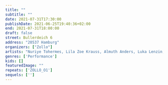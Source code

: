 ```yaml
---
title: ""
subtitle: ""
date: 2021-07-31T17:30:00
publishDate: 2021-06-25T19:40:36+02:00
end: 2021-07-31T18:00:00
draft: false
street: Bullerdeich 6
address: "20537 Hamburg"
organizers: ["Zollo"]
artists: "Nuriye Tohermes, Lila Zoe Krauss, Almuth Anders, Luka Lenzin, Jan Rasehorn, Leon Lechner. Daniel Möring"
genres: ['Performance']
kids: []
featuredImage: ""
repeats: ['ZOLLO_O1']
sequels: ['']
---
```


